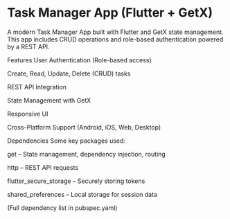 # Task Manager App (Flutter + GetX)

A modern Task Manager App built with Flutter and GetX state management. This app includes CRUD operations and role-based authentication powered by a REST API.

Features
User Authentication (Role-based access)

Create, Read, Update, Delete (CRUD) tasks

REST API Integration

State Management with GetX

Responsive UI

Cross-Platform Support (Android, iOS, Web, Desktop)

Dependencies
Some key packages used:

get – State management, dependency injection, routing

http – REST API requests

flutter_secure_storage – Securely storing tokens

shared_preferences – Local storage for session data

(Full dependency list in pubspec.yaml)

